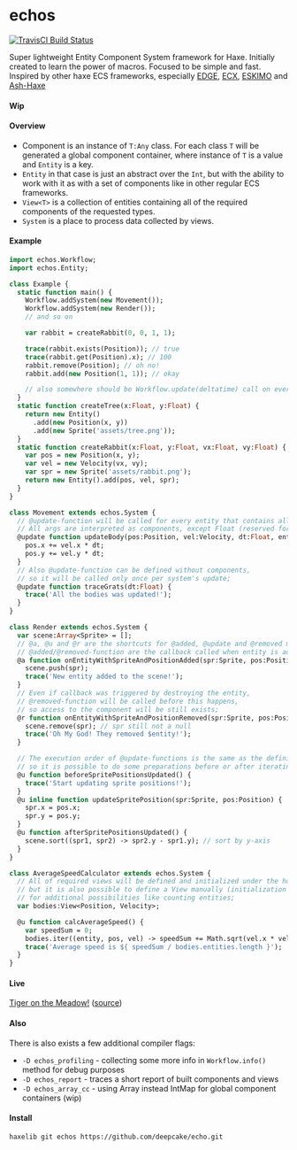 # echos
[![TravisCI Build Status](https://travis-ci.org/deepcake/echo.svg?branch=master)](https://travis-ci.org/deepcake/echo)

Super lightweight Entity Component System framework for Haxe. 
Initially created to learn the power of macros. 
Focused to be simple and fast. 
Inspired by other haxe ECS frameworks, especially [EDGE](https://github.com/fponticelli/edge), [ECX](https://github.com/eliasku/ecx), [ESKIMO](https://github.com/PDeveloper/eskimo) and [Ash-Haxe](https://github.com/nadako/Ash-Haxe)

#### Wip

#### Overview
 * Component is an instance of `T:Any` class. For each class `T` will be generated a global component container, where instance of `T` is a value and `Entity` is a key. 
 * `Entity` in that case is just an abstract over the `Int`, but with the ability to work with it as with a set of components like in other regular ECS frameworks. 
 * `View<T>` is a collection of entities containing all of the required components of the requested types. 
 * `System` is a place to process data collected by views. 

#### Example
```haxe
import echos.Workflow;
import echos.Entity;

class Example {
  static function main() {
    Workflow.addSystem(new Movement());
    Workflow.addSystem(new Render());
    // and so on

    var rabbit = createRabbit(0, 0, 1, 1);

    trace(rabbit.exists(Position)); // true
    trace(rabbit.get(Position).x); // 100
    rabbit.remove(Position); // oh no!
    rabbit.add(new Position(1, 1)); // okay

    // also somewhere should be Workflow.update(deltatime) call on every tick
  }
  static function createTree(x:Float, y:Float) {
    return new Entity()
      .add(new Position(x, y))
      .add(new Sprite('assets/tree.png'));
  }
  static function createRabbit(x:Float, y:Float, vx:Float, vy:Float) {
    var pos = new Position(x, y);
    var vel = new Velocity(vx, vy);
    var spr = new Sprite('assets/rabbit.png');
    return new Entity().add(pos, vel, spr);
  }
}

class Movement extends echos.System {
  // @update-function will be called for every entity that contains all the defined components;
  // All args are interpreted as components, except Float (reserved for delta time) and Int/Entity;
  @update function updateBody(pos:Position, vel:Velocity, dt:Float, entity:Entity) {
    pos.x += vel.x * dt;
    pos.y += vel.y * dt;
  }
  // Also @update-function can be defined without components,
  // so it will be called only once per system's update;
  @update function traceGrats(dt:Float) {
    trace('All the bodies was updated!');
  }
}

class Render extends echos.System {
  var scene:Array<Sprite> = [];
  // @a, @u and @r are the shortcuts for @added, @update and @removed metas;
  // @added/@removed-function are the callback called when entity is added or removed from the view;
  @a function onEntityWithSpriteAndPositionAdded(spr:Sprite, pos:Position) {
    scene.push(spr);
    trace('New entity added to the scene!');
  }
  // Even if callback was triggered by destroying the entity,
  // @removed-function will be called before this happens,
  // so access to the component will be still exists;
  @r function onEntityWithSpriteAndPositionRemoved(spr:Sprite, pos:Position, entity:Entity) {
    scene.remove(spr); // spr still not a null
    trace('Oh My God! They removed $entity!');
  }

  // The execution order of @update-functions is the same as the definition order,
  // so it is possible to do some preparations before or after iterating over entities;
  @u function beforeSpritePositionsUpdated() {
    trace('Start updating sprite positions!');
  }
  @u inline function updateSpritePosition(spr:Sprite, pos:Position) {
    spr.x = pos.x;
    spr.y = pos.y;
  }
  @u function afterSpritePositionsUpdated() {
    scene.sort((spr1, spr2) -> spr2.y - spr1.y); // sort by y-axis
  }
}

class AverageSpeedCalculator extends echos.System {
  // All of required views will be defined and initialized under the hood,
  // but it is also possible to define a View manually (initialization is still not needed)
  // for additional possibilities like counting entities;
  var bodies:View<Position, Velocity>;

  @u function calcAverageSpeed() {
    var speedSum = 0;
    bodies.iter((entity, pos, vel) -> speedSum += Math.sqrt(vel.x * vel.x + vel.y * vel.y));
    trace('Average speed is ${ speedSum / bodies.entities.length }');
  }
}
```

#### Live
[Tiger on the Meadow!](https://deepcake.github.io/tiger_on_the_meadow/bin/) ([source](https://github.com/deepcake/tiger_on_the_meadow))


#### Also
There is also exists a few additional compiler flags:
 * `-D echos_profiling` - collecting some more info in `Workflow.info()` method for debug purposes
 * `-D echos_report` - traces a short report of built components and views
 * `-D echos_array_cc` - using Array<T> instead IntMap<T> for global component containers (wip)

#### Install
```haxelib git echos https://github.com/deepcake/echo.git```
